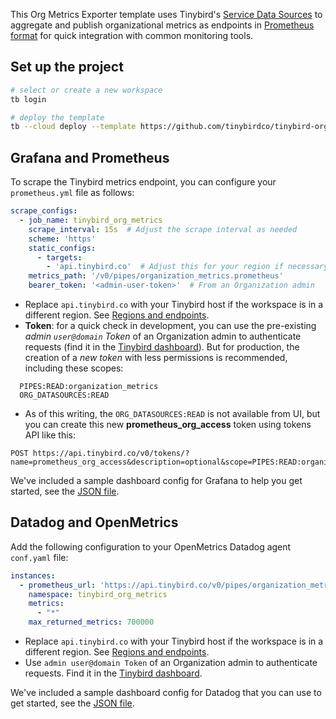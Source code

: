 This Org Metrics Exporter template uses Tinybird's [Service Data Sources](https://www.tinybird.co/docs/monitoring/organizations#organization-service-data-sources) to aggregate and publish organizational metrics as endpoints in [Prometheus format](https://www.tinybird.co/docs/guides/integrations/consume-api-endpoints-in-prometheus-format) for quick integration with common monitoring tools.

## Set up the project

```bash
# select or create a new workspace
tb login

# deploy the template
tb --cloud deploy --template https://github.com/tinybirdco/tinybird-org-metrics-exporter/tree/main/tinybird
```

## Grafana and Prometheus

To scrape the Tinybird metrics endpoint, you can configure your `prometheus.yml` file as follows:

```yaml
scrape_configs:
  - job_name: tinybird_org_metrics
    scrape_interval: 15s  # Adjust the scrape interval as needed
    scheme: 'https'
    static_configs:
      - targets: 
        - 'api.tinybird.co'  # Adjust this for your region if necessary
    metrics_path: '/v0/pipes/organization_metrics.prometheus'
    bearer_token: '<admin-user-token>'  # From an Organization admin
```


- Replace `api.tinybird.co` with your Tinybird host if the workspace is in a different region. See [Regions and endpoints](https://www.tinybird.co/docs/api-reference#regions-and-endpoints).  
- **Token**: for a quick check in development, you can use the pre-existing *admin `user@domain` Token* of an Organization admin to authenticate requests (find it in the [Tinybird dashboard](https://app.tinybird.co/tokens)). But for production, the creation of a *new token* with less permissions is recommended, including these scopes:
```
  PIPES:READ:organization_metrics
  ORG_DATASOURCES:READ
```
- As of this writing, the `ORG_DATASOURCES:READ` is not available from UI, but you can create this new **prometheus_org_access** token using tokens API like this:
```shell
POST https://api.tinybird.co/v0/tokens/?name=prometheus_org_access&description=optional&scope=PIPES:READ:organization_metrics&scope=ORG_DATASOURCES:READ
```

We've included a sample dashboard config for Grafana to help you get started, see the [JSON file](https://github.com/tinybirdco/tinybird-org-metrics-exporter/blob/main/grafana/tinybird_org_metrics.json).

## Datadog and OpenMetrics

Add the following configuration to your OpenMetrics Datadog agent `conf.yaml` file:

```yaml
instances:
  - prometheus_url: 'https://api.tinybird.co/v0/pipes/organization_metrics.prometheus?token=<admin-user-token>'
    namespace: tinybird_org_metrics
    metrics:
      - "*"
    max_returned_metrics: 700000
```


- Replace `api.tinybird.co` with your Tinybird host if the workspace is in a different region. See [Regions and endpoints](https://www.tinybird.co/docs/api-reference#regions-and-endpoints).  
- Use `admin user@domain Token` of an Organization admin to authenticate requests. Find it in the [Tinybird dashboard](https://app.tinybird.co/tokens).

We've included a sample dashboard config for Datadog that you can use to get started, see the [JSON file](https://github.com/tinybirdco/tinybird-org-metrics-exporter/blob/main/datadog/tinybird_org_metrics.json).
